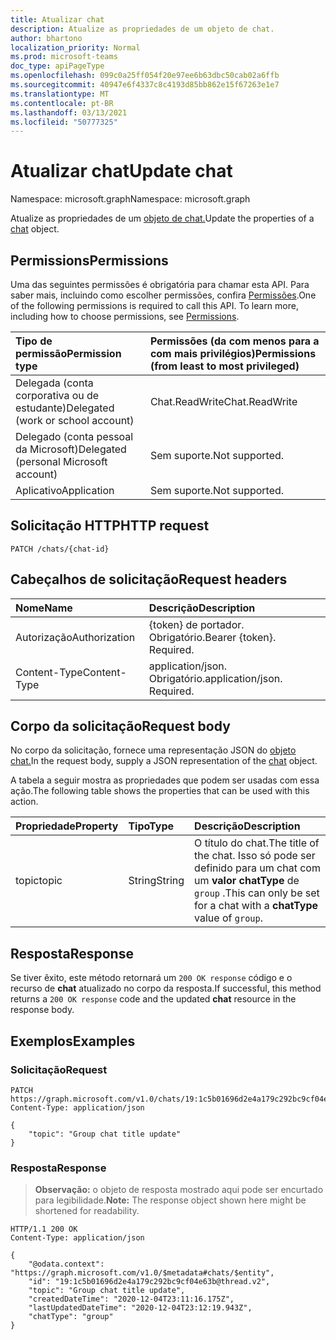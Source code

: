 ```yaml
---
title: Atualizar chat
description: Atualize as propriedades de um objeto de chat.
author: bhartono
localization_priority: Normal
ms.prod: microsoft-teams
doc_type: apiPageType
ms.openlocfilehash: 099c0a25ff054f20e97ee6b63dbc50cab02a6ffb
ms.sourcegitcommit: 40947e6f4337c8c4193d85bb862e15f67263e1e7
ms.translationtype: MT
ms.contentlocale: pt-BR
ms.lasthandoff: 03/13/2021
ms.locfileid: "50777325"
---
```

# <a name="update-chat"></a><span data-ttu-id="5b6ea-103">Atualizar chat</span><span class="sxs-lookup"><span data-stu-id="5b6ea-103">Update chat</span></span>
<span data-ttu-id="5b6ea-104">Namespace: microsoft.graph</span><span class="sxs-lookup"><span data-stu-id="5b6ea-104">Namespace: microsoft.graph</span></span>

<span data-ttu-id="5b6ea-105">Atualize as propriedades de um [objeto de chat.](../resources/chat.md)</span><span class="sxs-lookup"><span data-stu-id="5b6ea-105">Update the properties of a [chat](../resources/chat.md) object.</span></span>

## <a name="permissions"></a><span data-ttu-id="5b6ea-106">Permissions</span><span class="sxs-lookup"><span data-stu-id="5b6ea-106">Permissions</span></span>
<span data-ttu-id="5b6ea-p101">Uma das seguintes permissões é obrigatória para chamar esta API. Para saber mais, incluindo como escolher permissões, confira [Permissões](/graph/permissions-reference).</span><span class="sxs-lookup"><span data-stu-id="5b6ea-p101">One of the following permissions is required to call this API. To learn more, including how to choose permissions, see [Permissions](/graph/permissions-reference).</span></span>

|<span data-ttu-id="5b6ea-109">Tipo de permissão</span><span class="sxs-lookup"><span data-stu-id="5b6ea-109">Permission type</span></span>|<span data-ttu-id="5b6ea-110">Permissões (da com menos para a com mais privilégios)</span><span class="sxs-lookup"><span data-stu-id="5b6ea-110">Permissions (from least to most privileged)</span></span>|
|:---|:---|
|<span data-ttu-id="5b6ea-111">Delegada (conta corporativa ou de estudante)</span><span class="sxs-lookup"><span data-stu-id="5b6ea-111">Delegated (work or school account)</span></span>|<span data-ttu-id="5b6ea-112">Chat.ReadWrite</span><span class="sxs-lookup"><span data-stu-id="5b6ea-112">Chat.ReadWrite</span></span>|
|<span data-ttu-id="5b6ea-113">Delegado (conta pessoal da Microsoft)</span><span class="sxs-lookup"><span data-stu-id="5b6ea-113">Delegated (personal Microsoft account)</span></span> | <span data-ttu-id="5b6ea-114">Sem suporte.</span><span class="sxs-lookup"><span data-stu-id="5b6ea-114">Not supported.</span></span> |
|<span data-ttu-id="5b6ea-115">Aplicativo</span><span class="sxs-lookup"><span data-stu-id="5b6ea-115">Application</span></span> | <span data-ttu-id="5b6ea-116">Sem suporte.</span><span class="sxs-lookup"><span data-stu-id="5b6ea-116">Not supported.</span></span> |

## <a name="http-request"></a><span data-ttu-id="5b6ea-117">Solicitação HTTP</span><span class="sxs-lookup"><span data-stu-id="5b6ea-117">HTTP request</span></span>

<!-- {
  "blockType": "ignored"
}
-->
``` http
PATCH /chats/{chat-id}
```

## <a name="request-headers"></a><span data-ttu-id="5b6ea-118">Cabeçalhos de solicitação</span><span class="sxs-lookup"><span data-stu-id="5b6ea-118">Request headers</span></span>
|<span data-ttu-id="5b6ea-119">Nome</span><span class="sxs-lookup"><span data-stu-id="5b6ea-119">Name</span></span>|<span data-ttu-id="5b6ea-120">Descrição</span><span class="sxs-lookup"><span data-stu-id="5b6ea-120">Description</span></span>|
|:---|:---|
|<span data-ttu-id="5b6ea-121">Autorização</span><span class="sxs-lookup"><span data-stu-id="5b6ea-121">Authorization</span></span>|<span data-ttu-id="5b6ea-p102">{token} de portador. Obrigatório.</span><span class="sxs-lookup"><span data-stu-id="5b6ea-p102">Bearer {token}. Required.</span></span>|
|<span data-ttu-id="5b6ea-124">Content-Type</span><span class="sxs-lookup"><span data-stu-id="5b6ea-124">Content-Type</span></span>|<span data-ttu-id="5b6ea-p103">application/json. Obrigatório.</span><span class="sxs-lookup"><span data-stu-id="5b6ea-p103">application/json. Required.</span></span>|

## <a name="request-body"></a><span data-ttu-id="5b6ea-127">Corpo da solicitação</span><span class="sxs-lookup"><span data-stu-id="5b6ea-127">Request body</span></span>
<span data-ttu-id="5b6ea-128">No corpo da solicitação, fornece uma representação JSON do [objeto chat.](../resources/chat.md)</span><span class="sxs-lookup"><span data-stu-id="5b6ea-128">In the request body, supply a JSON representation of the [chat](../resources/chat.md) object.</span></span>

<span data-ttu-id="5b6ea-129">A tabela a seguir mostra as propriedades que podem ser usadas com essa ação.</span><span class="sxs-lookup"><span data-stu-id="5b6ea-129">The following table shows the properties that can be used with this action.</span></span>

|<span data-ttu-id="5b6ea-130">Propriedade</span><span class="sxs-lookup"><span data-stu-id="5b6ea-130">Property</span></span>|<span data-ttu-id="5b6ea-131">Tipo</span><span class="sxs-lookup"><span data-stu-id="5b6ea-131">Type</span></span>|<span data-ttu-id="5b6ea-132">Descrição</span><span class="sxs-lookup"><span data-stu-id="5b6ea-132">Description</span></span>|
|:---|:---|:---|
|<span data-ttu-id="5b6ea-133">topic</span><span class="sxs-lookup"><span data-stu-id="5b6ea-133">topic</span></span>|<span data-ttu-id="5b6ea-134">String</span><span class="sxs-lookup"><span data-stu-id="5b6ea-134">String</span></span>|<span data-ttu-id="5b6ea-135">O título do chat.</span><span class="sxs-lookup"><span data-stu-id="5b6ea-135">The title of the chat.</span></span> <span data-ttu-id="5b6ea-136">Isso só pode ser definido para um chat com um **valor chatType** de `group` .</span><span class="sxs-lookup"><span data-stu-id="5b6ea-136">This can only be set for a chat with a **chatType** value of `group`.</span></span>|


## <a name="response"></a><span data-ttu-id="5b6ea-137">Resposta</span><span class="sxs-lookup"><span data-stu-id="5b6ea-137">Response</span></span>

<span data-ttu-id="5b6ea-138">Se tiver êxito, este método retornará um `200 OK response` código e o recurso de **chat** atualizado no corpo da resposta.</span><span class="sxs-lookup"><span data-stu-id="5b6ea-138">If successful, this method returns a `200 OK response` code and the updated **chat** resource in the response body.</span></span>

## <a name="examples"></a><span data-ttu-id="5b6ea-139">Exemplos</span><span class="sxs-lookup"><span data-stu-id="5b6ea-139">Examples</span></span>

### <a name="request"></a><span data-ttu-id="5b6ea-140">Solicitação</span><span class="sxs-lookup"><span data-stu-id="5b6ea-140">Request</span></span>

<!-- {
  "blockType": "request",
  "name": "update_chat"
}
-->
``` http
PATCH https://graph.microsoft.com/v1.0/chats/19:1c5b01696d2e4a179c292bc9cf04e63b@thread.v2
Content-Type: application/json

{
    "topic": "Group chat title update"
}
```


### <a name="response"></a><span data-ttu-id="5b6ea-141">Resposta</span><span class="sxs-lookup"><span data-stu-id="5b6ea-141">Response</span></span>
><span data-ttu-id="5b6ea-142">**Observação:** o objeto de resposta mostrado aqui pode ser encurtado para legibilidade.</span><span class="sxs-lookup"><span data-stu-id="5b6ea-142">**Note:** The response object shown here might be shortened for readability.</span></span>
<!-- {
  "blockType": "response",
  "truncated": true,
  "@odata.type": "microsoft.graph.chat"
}
-->
``` http
HTTP/1.1 200 OK
Content-Type: application/json

{
    "@odata.context": "https://graph.microsoft.com/v1.0/$metadata#chats/$entity",
    "id": "19:1c5b01696d2e4a179c292bc9cf04e63b@thread.v2",
    "topic": "Group chat title update",
    "createdDateTime": "2020-12-04T23:11:16.175Z",
    "lastUpdatedDateTime": "2020-12-04T23:12:19.943Z",
    "chatType": "group"
}
```

